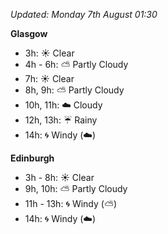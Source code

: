 *Updated: Monday 7th August 01:30*

**Glasgow**

* 3h: :sunny: Clear
* 4h - 6h: :partly_sunny: Partly Cloudy
* 7h: :sunny: Clear
* 8h, 9h: :partly_sunny: Partly Cloudy
* 10h, 11h: :cloud: Cloudy
* 12h, 13h: :umbrella: Rainy
* 14h: :cyclone: Windy (:cloud:)

**Edinburgh**

* 3h - 8h: :sunny: Clear
* 9h, 10h: :partly_sunny: Partly Cloudy
* 11h - 13h: :cyclone: Windy (:partly_sunny:)
* 14h: :cyclone: Windy (:cloud:)
